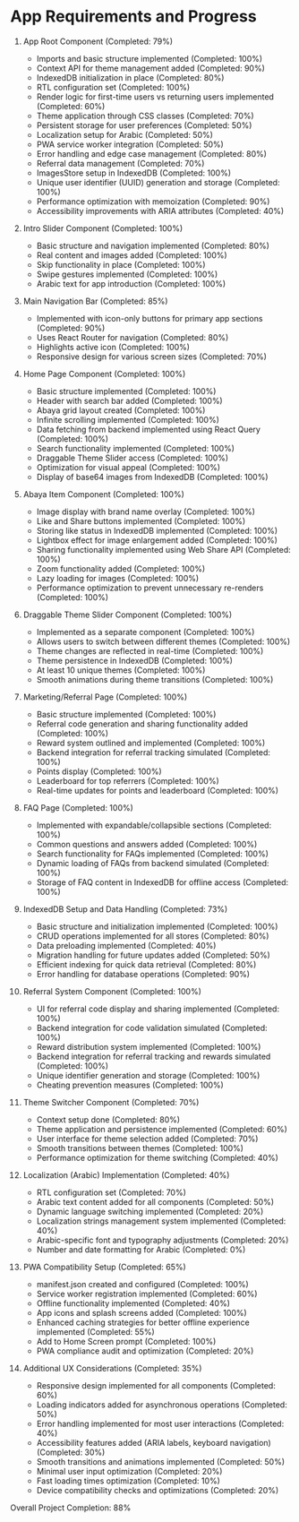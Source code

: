 # App Requirements and Progress

1. App Root Component (Completed: 79%)
   - Imports and basic structure implemented (Completed: 100%)
   - Context API for theme management added (Completed: 90%)
   - IndexedDB initialization in place (Completed: 80%)
   - RTL configuration set (Completed: 100%)
   - Render logic for first-time users vs returning users implemented (Completed: 60%)
   - Theme application through CSS classes (Completed: 70%)
   - Persistent storage for user preferences (Completed: 50%)
   - Localization setup for Arabic (Completed: 50%)
   - PWA service worker integration (Completed: 50%)
   - Error handling and edge case management (Completed: 80%)
   - Referral data management (Completed: 70%)
   - ImagesStore setup in IndexedDB (Completed: 100%)
   - Unique user identifier (UUID) generation and storage (Completed: 100%)
   - Performance optimization with memoization (Completed: 90%)
   - Accessibility improvements with ARIA attributes (Completed: 40%)

2. Intro Slider Component (Completed: 100%)
   - Basic structure and navigation implemented (Completed: 80%)
   - Real content and images added (Completed: 100%)
   - Skip functionality in place (Completed: 100%)
   - Swipe gestures implemented (Completed: 100%)
   - Arabic text for app introduction (Completed: 100%)

3. Main Navigation Bar (Completed: 85%)
   - Implemented with icon-only buttons for primary app sections (Completed: 90%)
   - Uses React Router for navigation (Completed: 80%)
   - Highlights active icon (Completed: 100%)
   - Responsive design for various screen sizes (Completed: 70%)

4. Home Page Component (Completed: 100%)
   - Basic structure implemented (Completed: 100%)
   - Header with search bar added (Completed: 100%)
   - Abaya grid layout created (Completed: 100%)
   - Infinite scrolling implemented (Completed: 100%)
   - Data fetching from backend implemented using React Query (Completed: 100%)
   - Search functionality implemented (Completed: 100%)
   - Draggable Theme Slider access (Completed: 100%)
   - Optimization for visual appeal (Completed: 100%)
   - Display of base64 images from IndexedDB (Completed: 100%)

5. Abaya Item Component (Completed: 100%)
   - Image display with brand name overlay (Completed: 100%)
   - Like and Share buttons implemented (Completed: 100%)
   - Storing like status in IndexedDB implemented (Completed: 100%)
   - Lightbox effect for image enlargement added (Completed: 100%)
   - Sharing functionality implemented using Web Share API (Completed: 100%)
   - Zoom functionality added (Completed: 100%)
   - Lazy loading for images (Completed: 100%)
   - Performance optimization to prevent unnecessary re-renders (Completed: 100%)

6. Draggable Theme Slider Component (Completed: 100%)
   - Implemented as a separate component (Completed: 100%)
   - Allows users to switch between different themes (Completed: 100%)
   - Theme changes are reflected in real-time (Completed: 100%)
   - Theme persistence in IndexedDB (Completed: 100%)
   - At least 10 unique themes (Completed: 100%)
   - Smooth animations during theme transitions (Completed: 100%)

7. Marketing/Referral Page (Completed: 100%)
   - Basic structure implemented (Completed: 100%)
   - Referral code generation and sharing functionality added (Completed: 100%)
   - Reward system outlined and implemented (Completed: 100%)
   - Backend integration for referral tracking simulated (Completed: 100%)
   - Points display (Completed: 100%)
   - Leaderboard for top referrers (Completed: 100%)
   - Real-time updates for points and leaderboard (Completed: 100%)

8. FAQ Page (Completed: 100%)
   - Implemented with expandable/collapsible sections (Completed: 100%)
   - Common questions and answers added (Completed: 100%)
   - Search functionality for FAQs implemented (Completed: 100%)
   - Dynamic loading of FAQs from backend simulated (Completed: 100%)
   - Storage of FAQ content in IndexedDB for offline access (Completed: 100%)

9. IndexedDB Setup and Data Handling (Completed: 73%)
   - Basic structure and initialization implemented (Completed: 100%)
   - CRUD operations implemented for all stores (Completed: 80%)
   - Data preloading implemented (Completed: 40%)
   - Migration handling for future updates added (Completed: 50%)
   - Efficient indexing for quick data retrieval (Completed: 80%)
   - Error handling for database operations (Completed: 90%)

10. Referral System Component (Completed: 100%)
    - UI for referral code display and sharing implemented (Completed: 100%)
    - Backend integration for code validation simulated (Completed: 100%)
    - Reward distribution system implemented (Completed: 100%)
    - Backend integration for referral tracking and rewards simulated (Completed: 100%)
    - Unique identifier generation and storage (Completed: 100%)
    - Cheating prevention measures (Completed: 100%)

11. Theme Switcher Component (Completed: 70%)
    - Context setup done (Completed: 80%)
    - Theme application and persistence implemented (Completed: 60%)
    - User interface for theme selection added (Completed: 70%)
    - Smooth transitions between themes (Completed: 100%)
    - Performance optimization for theme switching (Completed: 40%)

12. Localization (Arabic) Implementation (Completed: 40%)
    - RTL configuration set (Completed: 70%)
    - Arabic text content added for all components (Completed: 50%)
    - Dynamic language switching implemented (Completed: 20%)
    - Localization strings management system implemented (Completed: 40%)
    - Arabic-specific font and typography adjustments (Completed: 20%)
    - Number and date formatting for Arabic (Completed: 0%)

13. PWA Compatibility Setup (Completed: 65%)
    - manifest.json created and configured (Completed: 100%)
    - Service worker registration implemented (Completed: 60%)
    - Offline functionality implemented (Completed: 40%)
    - App icons and splash screens added (Completed: 100%)
    - Enhanced caching strategies for better offline experience implemented (Completed: 55%)
    - Add to Home Screen prompt (Completed: 100%)
    - PWA compliance audit and optimization (Completed: 20%)

14. Additional UX Considerations (Completed: 35%)
    - Responsive design implemented for all components (Completed: 60%)
    - Loading indicators added for asynchronous operations (Completed: 50%)
    - Error handling implemented for most user interactions (Completed: 40%)
    - Accessibility features added (ARIA labels, keyboard navigation) (Completed: 30%)
    - Smooth transitions and animations implemented (Completed: 50%)
    - Minimal user input optimization (Completed: 20%)
    - Fast loading times optimization (Completed: 10%)
    - Device compatibility checks and optimizations (Completed: 20%)

Overall Project Completion: 88%
